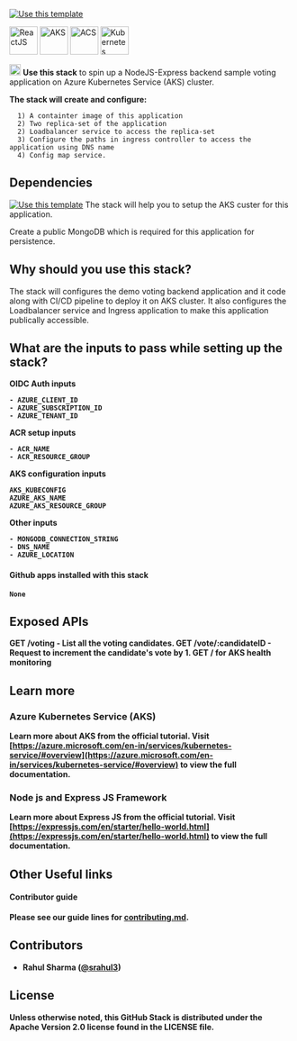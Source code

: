 [![Use this template](https://github.com/stack-instance/badge.svg)](https://github.com/stack-instance?stack_template_owner=srahul3&stack_template_repo=frontend-react-voting-aks)

<p>    
    <img src="https://uxwing.com/wp-content/themes/uxwing/download/10-brands-and-social-media/expressjs.svg" alt="ReactJS" width="50" height ="50"/>
    <img src="https://code.benco.io/icon-collection/azure-docs/kubernetes-services.svg" alt="AKS" width="50" height ="50"/>
    <img src="https://code.benco.io/icon-collection/azure-docs/container-registry.svg" alt="ACS" width="50" height ="50"/>
    <img src="https://github.com/kubernetes/community/blob/master/icons/svg/resources/labeled/ing.svg" alt="Kubernetes Ingress Controller" width="50" height ="50"/>    
</p>

 <p>    
    <img src="https://avatars.githubusercontent.com/u/6844498?s=200&v=4" height="20">
    <b>Use this stack</b> to spin up a NodeJS-Express backend sample voting application on Azure Kubernetes Service (AKS) cluster.  
</p>

 <p>
    <b>The stack will create and configure:</b>
    
      1) A containter image of this application
      2) Two replica-set of the application
      2) Loadbalancer service to access the replica-set   
      3) Configure the paths in ingress controller to access the application using DNS name
      4) Config map service.
</p>

## Dependencies

[![Use this template](https://github.com/stack-instance/badge.svg)](https://github.com/stack-instance?stack_template_owner=srahul3&stack_template_repo=aks-acs-ingress-setup) The stack will help you to setup the AKS custer for this application.

Create a public MongoDB which is required for this application for persistence.


## Why should you use this stack?
The stack will configures the demo voting backend application and it code along with CI/CD pipeline to deploy it on AKS cluster. It also configures the Loadbalancer service and Ingress application to make this application publically accessible.

## What are the inputs to pass while setting up the stack?
<b>OIDC Auth inputs
  
```
- AZURE_CLIENT_ID
- AZURE_SUBSCRIPTION_ID
- AZURE_TENANT_ID
```
<b>ACR setup inputs
```
- ACR_NAME
- ACR_RESOURCE_GROUP
```
<b>AKS configuration inputs
```
AKS_KUBECONFIG
AZURE_AKS_NAME
AZURE_AKS_RESOURCE_GROUP
```
<b>Other inputs
```
- MONGODB_CONNECTION_STRING
- DNS_NAME
- AZURE_LOCATION
```
  
#### Github apps installed with this stack
```
None
```

## Exposed APIs
GET /voting  -  List all the voting candidates.
GET /vote/:candidateID - Request to increment the candidate's vote by 1.
GET / for AKS health monitoring
  
## Learn more 

### Azure Kubernetes Service (AKS)
Learn more about AKS from the official tutorial.
Visit [https://azure.microsoft.com/en-in/services/kubernetes-service/#overview](https://azure.microsoft.com/en-in/services/kubernetes-service/#overview) to view the full documentation.
  
### Node js and Express JS Framework
Learn more about Express JS from the official tutorial.
Visit [https://expressjs.com/en/starter/hello-world.html](https://expressjs.com/en/starter/hello-world.html) to view the full documentation.

## Other Useful links

#### Contributor guide
Please see our guide lines for [contributing.md](/.github/stacks/contributing.md).

## Contributors 
- Rahul Sharma ([@srahul3](https://twitter.com/srahul3))

## License
Unless otherwise noted, this GitHub Stack is distributed under the Apache Version 2.0 license found in the LICENSE file.
